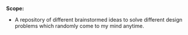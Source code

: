 **Scope:**
- A repository of different brainstormed ideas to solve different design problems which randomly come to my mind anytime.
